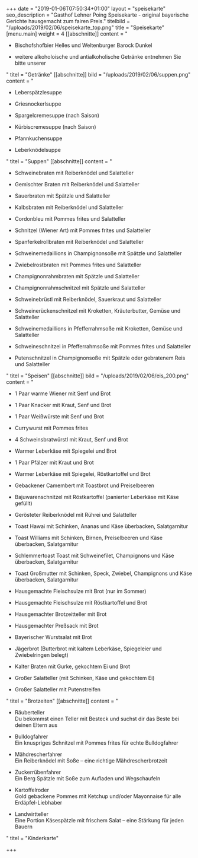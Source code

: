 +++
date = "2019-01-06T07:50:34+01:00"
layout = "speisekarte"
seo_description = "Gasthof Lehner Poing Speisekarte - original bayerische Gerichte hausgemacht zum fairen Preis."
titelbild = "/uploads/2019/02/06/speisekarte_top.png"
title = "Speisekarte"
[menu.main]
weight = 4
[[abschnitte]]
content = "<ul><li><p>Bischofshofbier Helles und Weltenburger Barock Dunkel</p></li><li><p>weitere alkoholoische und antialkoholische Getränke entnehmen Sie bitte unserer </p></li></ul>"
titel = "Getränke"
[[abschnitte]]
bild = "/uploads/2019/02/06/suppen.png"
content = "<ul><li><p>Leberspätzlesuppe</p></li><li><p>Griesnockerlsuppe</p></li><li><p>Spargelcremesuppe (nach Saison)</p></li><li><p>Kürbiscremesuppe (nach Saison)</p></li><li><p>Pfannkuchensuppe</p></li><li><p>Leberknödelsuppe</p></li></ul>"
titel = "Suppen"
[[abschnitte]]
content = "<ul><li><p>Schweinebraten mit Reiberknödel und Salatteller </p></li><li><p>Gemischter Braten mit Reiberknödel und Salatteller </p></li><li><p>Sauerbraten mit Spätzle und Salatteller </p></li><li><p>Kalbsbraten mit Reiberknödel und Salatteller </p></li><li><p>Cordonbleu mit Pommes frites und Salatteller </p></li><li><p>Schnitzel (Wiener Art) mit Pommes frites und Salatteller </p></li><li><p>Spanferkelrollbraten mit Reiberknödel und Salatteller </p></li><li><p>Schweinemedaillions in Champignonsoße mit Spätzle und Salatteller </p></li><li><p>Zwiebelrostbraten mit Pommes frites und Salatteller </p></li><li><p>Champignonrahmbraten mit Spätzle und Salatteller </p></li><li><p>Champignonrahmschnitzel mit Spätzle und Salatteller</p></li><li><p>Schweinebrüstl mit Reiberknödel, Sauerkraut und Salatteller</p></li><li><p>Schweinerückenschnitzel mit Kroketten, Kräuterbutter, Gemüse und Salatteller </p></li><li><p>Schweinemedaillions in Pfefferrahmsoße mit Kroketten, Gemüse und Salatteller </p></li><li><p>Schweineschnitzel in Pfefferrahmsoße mit Pommes frites und Salatteller </p></li><li><p>Putenschnitzel in Champignonsoße mit Spätzle oder gebratenem Reis und Salatteller</p></li></ul>"
titel = "Speisen"
[[abschnitte]]
bild = "/uploads/2019/02/06/eis_200.png"
content = "<ul><li><p>1 Paar warme Wiener mit Senf und Brot</p></li><li><p>1 Paar Knacker mit Kraut, Senf und Brot</p></li><li><p>1 Paar Weißwürste mit Senf und Brot</p></li><li><p>Currywurst mit Pommes frites</p></li><li><p>4 Schweinsbratwürstl mit Kraut, Senf und Brot</p></li><li><p>Warmer Leberkäse mit Spiegelei und Brot</p></li><li><p>1 Paar Pfälzer mit Kraut und Brot</p></li><li><p>Warmer Leberkäse mit Spiegelei, Röstkartoffel und Brot</p></li><li><p>Gebackener Camembert mit Toastbrot und Preiselbeeren</p></li><li><p>Bajuwarenschnitzel mit Röstkartoffel (panierter Leberkäse mit Käse gefüllt)</p></li><li><p>Gerösteter Reiberknödel mit Rührei und Salatteller</p></li><li><p>Toast Hawai mit Schinken, Ananas und Käse überbacken, Salatgarnitur</p></li><li><p>Toast Williams mit Schinken, Birnen, Preiselbeeren und Käse überbacken, Salatgarnitur</p></li><li><p>Schlemmertoast Toast mit Schweinefilet, Champignons und Käse überbacken, Salatgarnitur</p></li><li><p>Toast Großmutter mit Schinken, Speck, Zwiebel, Champignons und Käse überbacken, Salatgarnitur</p></li><li><p>Hausgemachte Fleischsulze mit Brot (nur im Sommer)</p></li><li><p>Hausgemachte Fleischsulze mit Röstkartoffel und Brot</p></li><li><p>Hausgemachter Brotzeitteller mit Brot </p></li><li><p>Hausgemachter Preßsack mit Brot </p></li><li><p>Bayerischer Wurstsalat mit Brot </p></li><li><p>Jägerbrot (Butterbrot mit kaltem Leberkäse, Spiegeleier und Zwiebelringen belegt)</p></li><li><p>Kalter Braten mit Gurke, gekochtem Ei und Brot</p></li><li><p>Großer Salatteller (mit Schinken, Käse und gekochtem Ei)</p></li><li><p>Großer Salatteller mit Putenstreifen</p></li></ul>"
titel = "Brotzeiten"
[[abschnitte]]
content = "<ul><li><p>Räuberteller <br>Du bekommst einen Teller mit Besteck und suchst dir das Beste bei deinen Eltern aus</p></li><li><p>Bulldogfahrer<br>Ein knuspriges Schnitzel mit Pommes frites für echte Bulldogfahrer</p></li><li><p>Mähdrescherfahrer<br>Ein Reiberknödel mit Soße – eine richtige Mähdrescherbrotzeit</p></li><li><p>Zuckerrübenfahrer<br>Ein Berg Spätzle mit Soße zum Aufladen und Wegschaufeln</p></li><li><p>Kartoffelroder<br>Gold gebackene Pommes mit Ketchup und/oder Mayonnaise für alle Erdäpfel-Liebhaber</p></li><li><p>Landwirtteller<br>Eine Portion Käsespätzle mit frischem Salat – eine Stärkung für jeden Bauern</p></li></ul>"
titel = "Kinderkarte"

+++
